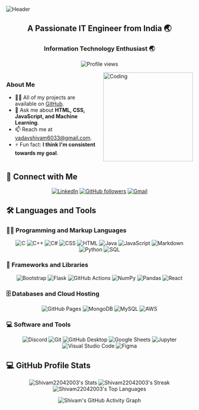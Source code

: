 ![Header](https://media.giphy.com/media/RbDKaczqWovIugyJmW/giphy.gif)

<h2 align="center">A Passionate IT Engineer from India 🌏</h2>
<h3 align="center">Information Technology Enthusiast 🌏</h3>

<p align="center">
  <img src="https://komarev.com/ghpvc/?username=Shivam22042003&label=Profile%20views&color=0e75b6&style=flat" alt="Profile views" /> 
</p>

<div style="display: flex; flex-direction: row;">
  <div style="flex: 1; padding-right: 20px;">
    <h3>About Me</h3>
    <ul>
      <li>👨‍💻 All of my projects are available on <a href="https://github.com/Shivam22042003">GitHub</a>.</li>
      <li>💬 Ask me about <strong>HTML, CSS, JavaScript, and Machine Learning</strong>.</li>
      <li>📫 Reach me at <a href="mailto:yadavshivam6033@gmail.com">yadavshivam6033@gmail.com</a>.</li>
      <li>⚡ Fun fact: <strong>I think I'm consistent towards my goal</strong>.</li>
    </ul>
  </div>
  <div style="flex: 1;">
    <img src="https://media.giphy.com/media/qgQUggAC3Pfv687qPC/giphy.gif" alt="Coding" width="100%">
  </div>
</div>

## 🤝 Connect with Me

<p align="center">
  <a href="https://www.linkedin.com/in/shivam-yadav-551204255/"><img src="https://img.shields.io/badge/-Shivam-blue?style=flat-square&logo=Linkedin&logoColor=white" alt="LinkedIn"></a>
  <a href="https://github.com/Shivam22042003"><img src="https://img.shields.io/github/followers/Shivam22042003?label=Follow&style=social" alt="GitHub followers"></a>
  <a href="mailto:yadavshivam6033@gmail.com"><img src="https://img.shields.io/badge/-Email-red?style=flat-square&logo=Gmail&logoColor=white" alt="Gmail"></a>
</p>

## 🛠️ Languages and Tools

### 👨‍💻 Programming and Markup Languages

<p align="center">
  <img src="https://custom-icon-badges.demolab.com/badge/C-03599C.svg?logo=c-in-hexagon&logoColor=white" alt="C">
  <img src="https://custom-icon-badges.demolab.com/badge/C++-9C033A.svg?logo=cpp2&logoColor=white" alt="C++">
  <img src="https://custom-icon-badges.demolab.com/badge/C%23-68217A.svg?logo=cs2&logoColor=white" alt="C#">
  <img src="https://img.shields.io/badge/CSS-1572B6.svg?logo=css3&logoColor=white" alt="CSS">
  <img src="https://img.shields.io/badge/HTML-E34F26.svg?logo=html5&logoColor=white" alt="HTML">
  <img src="https://custom-icon-badges.demolab.com/badge/Java-007396.svg?logo=java&logoColor=white" alt="Java">
  <img src="https://img.shields.io/badge/JavaScript-F7DF1E.svg?logo=javascript&logoColor=black" alt="JavaScript">
  <img src="https://img.shields.io/badge/Markdown-000000.svg?logo=markdown&logoColor=white" alt="Markdown">
  <img src="https://img.shields.io/badge/Python-14354C.svg?logo=python&logoColor=white" alt="Python">
  <img src="https://custom-icon-badges.demolab.com/badge/SQL-025E8C.svg?logo=database&logoColor=white" alt="SQL">
</p>

### 🧰 Frameworks and Libraries

<p align="center">
  <img src="https://img.shields.io/badge/Bootstrap-7952B3.svg?logo=bootstrap&logoColor=white" alt="Bootstrap">
  <img src="https://img.shields.io/badge/Flask-000000.svg?logo=flask&logoColor=white" alt="Flask">
  <img src="https://img.shields.io/badge/GitHub%20Actions-2671E5.svg?logo=github%20actions&logoColor=white" alt="GitHub Actions">
  <img src="https://img.shields.io/badge/Numpy-013243.svg?logo=numpy&logoColor=white" alt="NumPy">
  <img src="https://img.shields.io/badge/Pandas-150458.svg?logo=pandas&logoColor=white" alt="Pandas">
  <img src="https://img.shields.io/badge/React-20232a.svg?logo=react&logoColor=%2361DAFB" alt="React">
</p>

### 🗄️ Databases and Cloud Hosting

<p align="center">
  <img src="https://img.shields.io/badge/GitHub%20Pages-327FC7.svg?logo=github&logoColor=white" alt="GitHub Pages">
  <img src="https://img.shields.io/badge/MongoDB-4ea94b.svg?logo=mongodb&logoColor=white" alt="MongoDB">
  <img src="https://img.shields.io/badge/MySQL-00f.svg?logo=mysql&logoColor=white" alt="MySQL">
  <img src="https://img.shields.io/badge/AWS-232F3E.svg?logo=amazon-aws&logoColor=white" alt="AWS">
</p>

### 💻 Software and Tools

<p align="center">
  <img src="https://img.shields.io/badge/-Discord-5865F2.svg?logo=discord&logoColor=white" alt="Discord">
  <img src="https://img.shields.io/badge/Git-F05033.svg?logo=git&logoColor=white" alt="Git">
  <img src="https://img.shields.io/badge/GitHub%20Desktop-8034A9.svg?logo=github&logoColor=white" alt="GitHub Desktop">
  <img src="https://img.shields.io/badge/Sheets-34A853.svg?logo=google%20sheets&logoColor=white" alt="Google Sheets">
  <img src="https://img.shields.io/badge/Jupyter-F37626.svg?logo=Jupyter&logoColor=white" alt="Jupyter">
  <img src="https://img.shields.io/badge/Visual%20Studio%20Code-0078d7.svg?logo=visual-studio-code&logoColor=white" alt="Visual Studio Code">
  <img src="https://img.shields.io/badge/Figma-F24E1E.svg?logo=figma&logoColor=white" alt="Figma">
</p>

## 💻 GitHub Profile Stats

<p align="center">
  <img src="https://github-readme-stats.vercel.app/api?username=Shivam22042003&theme=vision-friendly-dark&show_icons=true&hide_border=true&count_private=true&rank_icon=github" alt="Shivam22042003's Stats" />
  <img src="https://github-readme-streak-stats.herokuapp.com/?user=Shivam22042003&theme=vision-friendly-dark&hide_border=true" alt="Shivam22042003's Streak" />
  <img src="https://github-readme-stats.vercel.app/api/top-langs/?username=Shivam22042003&theme=vision-friendly-dark&show_icons=true&hide_border=true&layout=compact" alt="Shivam22042003's Top Languages" />
</p>

<!-- Activity Graph -->
<p align="center">
  <img src="https://github-readme-activity-graph.vercel.app/graph?username=Shivam22042003&theme=react-dark" alt="Shivam's GitHub Activity Graph">
</p>
